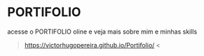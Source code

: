 # PORTIFOLIO

acesse o PORTIFOLIO oline e veja mais sobre mim e minhas skills 
> https://victorhugopereira.github.io/Portifolio/ <
